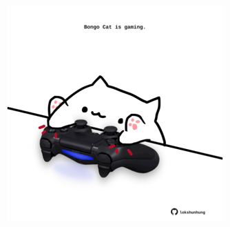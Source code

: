 <!-- built at 29/10/2022, 10:00:49 UTC -->
<p align="center">
  <img width="500" height="500" src="./ReadmeImage.svg">
</p>
